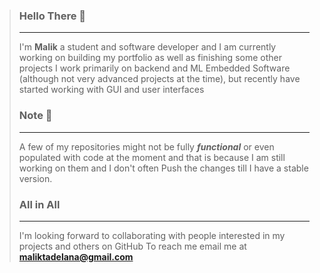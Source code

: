 > ### Hello There 👋
> ---
> I'm **Malik** a student and software developer and I am currently working on building my portfolio as well as finishing some other projects
> I work primarily on backend and ML Embedded Software (although not very advanced projects at the time), but recently have started working with GUI and
> user interfaces
> ### Note 🤔
> ---
> A few of my repositories might not be fully ***functional*** or even populated with code at the moment and that is because I am still working on them and I don't often
> Push the changes till I have a stable version.
> ### All in All
> ---
> I'm looking forward to collaborating with people interested in my projects and others on GitHub
> To reach me email me at **<a href='mailto:maliktadelana@gmail.com'>maliktadelana@gmail.com</a>**


